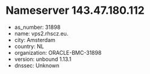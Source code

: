 # Nameserver 143.47.180.112

* as_number: 31898
* name: vps2.rhscz.eu.
* city: Amsterdam
* country: NL
* organization: ORACLE-BMC-31898
* version: unbound 1.13.1
* dnssec: Unknown
